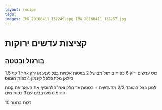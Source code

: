 ```yaml
---
layout: recipe
tags: 
images: IMG_20160411_132249.jpg IMG_20160411_132257.jpg
---
```


# קציצות עדשים ירוקות

## בורגול ובטטה

1.5 כוס עדשים ירוק
6 כפות בורגול מבושל
2 בטטות אפויות
בצל
נענע או ירק אחר
1 כף סילאן מלח פלפל קינמון
4 כפות חומוס

לטגן בצל במעבד 2/3 מהעדשים +
בטטות עד חלק ואח"כ להוסיף את השאר
את קמח החומוס מערבבים עם 3 כפות מים

10 דקות בתנור
